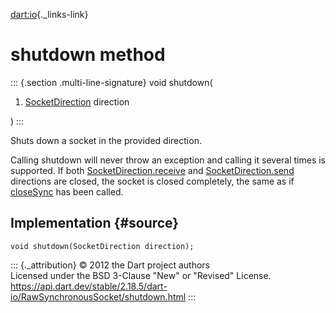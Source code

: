 [dart:io](../../dart-io/dart-io-library){._links-link}

shutdown method
===============

::: {.section .multi-line-signature}
void shutdown(

1.  [SocketDirection](../socketdirection-class) direction

)
:::

Shuts down a socket in the provided direction.

Calling shutdown will never throw an exception and calling it several
times is supported. If both
[SocketDirection.receive](../socketdirection/receive-constant) and
[SocketDirection.send](../socketdirection/send-constant) directions are
closed, the socket is closed completely, the same as if
[closeSync](closesync) has been called.

Implementation {#source}
--------------

``` {.language-dart data-language="dart"}
void shutdown(SocketDirection direction);
```

::: {._attribution}
© 2012 the Dart project authors\
Licensed under the BSD 3-Clause \"New\" or \"Revised\" License.\
<https://api.dart.dev/stable/2.18.5/dart-io/RawSynchronousSocket/shutdown.html>
:::
